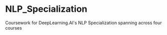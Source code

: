 # NLP_Specialization
Coursework for DeepLearning.AI's NLP Specialization spanning across four courses

